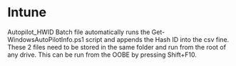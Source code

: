 # Intune

Autopilot_HWID Batch file automatically runs the Get-WindowsAutoPilotInfo.ps1 script and appends the Hash ID into the csv fine.
These 2 files need to be stored in the same folder and run from the root of any drive.
This can be run from the OOBE by pressing Shift+F10.
